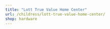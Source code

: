 ```yaml
---
title: "Lott True Value Home Center"
url: /childress/lott-true-value-home-center/
shop: hardware
---
```

